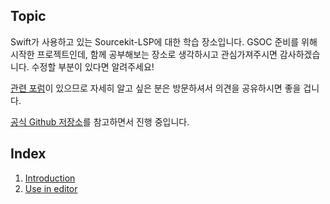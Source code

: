 ## Topic
Swift가 사용하고 있는 Sourcekit-LSP에 대한 학습 장소입니다. GSOC 준비를 위해 시작한 프로젝트인데, 함께 공부해보는 장소로 생각하시고 관심가져주시면 감사하겠습니다. 수정할 부분이 있다면 알려주세요!
 
[관련 포럼](https://forums.swift.org/c/development/sourcekit-lsp/47)이 있으므로 자세히 알고 싶은 분은 방문하셔서 의견을 공유하시면 좋을 겁니다.
 
[공식 Github 저장소](https://github.com/apple/sourcekit-lsp#sourcekit-lsp)를 참고하면서 진행 중입니다.

## Index
 1. [Introduction](https://github.com/IMCHO/TIL.github.io/blob/master/Sourcekit-LSP/Introduction.md)
 2. [Use in editor](https://github.com/IMCHO/TIL.github.io/blob/master/Sourcekit-LSP/2.Use_in_Editors.md)
